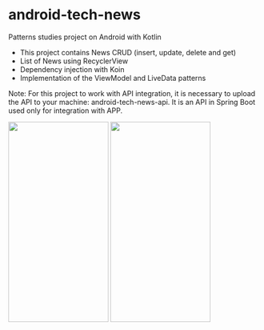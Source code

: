 # android-tech-news
Patterns studies project on Android with Kotlin 

- This project contains News CRUD (insert, update, delete and get)
- List of News using RecyclerView
- Dependency injection with Koin
- Implementation of the ViewModel and LiveData patterns

Note: For this project to work with API integration, it is necessary to upload the API to your machine: android-tech-news-api. It is an API in Spring Boot used only for integration with APP.

<img src="https://user-images.githubusercontent.com/23016117/130539219-58a3ed59-39ad-4335-858b-1b43fa1a5c04.png" width="200" height="400"/>
<img src="https://user-images.githubusercontent.com/23016117/130539195-6aa2e8a0-e394-4357-bfb1-3678b251d847.png" width="200" height="400"/>
